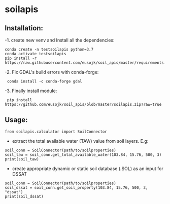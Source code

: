 soilapis
========

Installation:
---
-1. create new venv and Install all the dependencies:
```
conda create -n testsoilapis python=3.7
conda activate testsoilapis
pip install -r https://raw.githubusercontent.com/eusojk/soil_apis/master/requirements.txt
```
-2. Fix GDAL's build errors with conda-forge:
```
 conda install -c conda-forge gdal
```
-3. Finally install module:
```
 pip install https://github.com/eusojk/soil_apis/blob/master/soilapis.zip?raw=true
```

Usage:
---
```
from soilapis.calculator import SoilConnector
```
- extract the total available water (TAW) value from soil layers. E.g:
```
soil_conn = SoilConnector(path/to/soilproperties)
soil_taw = soil_conn.get_total_available_water(103.84, 15.76, 500, 3)
print(soil_taw)
```
- create appropriate dynamic or static soil database (.SOL) as an input for DSSAT 
```
soil_conn = SoilConnector(path/to/soilproperties)
soil_dssat = soil_conn.get_soil_property(103.84, 15.76, 500, 3, "dssat")
print(soil_dssat)
```